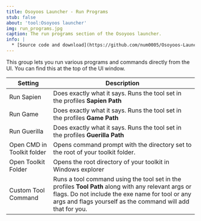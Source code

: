 ```yaml
---
title: Osoyoos Launcher - Run Programs
stub: false
about: 'tool:Osoyoos launcher'
img: run_programs.jpg
caption: The run programs section of the Osoyoos launcher.
info: |
  * [Source code and download](https://github.com/num0005/Osoyoos-Launcher)
---
```

This group lets you run various programs and commands directly from the UI. You can find this at the top of the UI window.

| Setting                    | Description
|--------------------------- | -----------------------------------------------------------------------------------------------------------
| Run Sapien                 | Does exactly what it says. Runs the tool set in the profiles **Sapien Path**
| Run Game                   | Does exactly what it says. Runs the tool set in the profiles **Game Path**
| Run Guerilla               | Does exactly what it says. Runs the tool set in the profiles **Guerilla Path**
| Open CMD in Toolkit folder | Opens command prompt with the directory set to the root of your toolkit folder.
| Open Toolkit Folder        | Opens the root directory of your toolkit in Windows explorer
| Custom Tool Command        | Runs a tool command using the tool set in the profiles **Tool Path** along with any relevant args or flags. Do not include the exe name for tool or any args and flags yourself as the command will add that for you.

